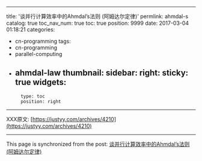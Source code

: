 
---
title: '谈并行计算效率中的Ahmdal’s法则 (阿姆达尔定律)'
permlink: ahmdal-s
catalog: true
toc_nav_num: true
toc: true
position: 9999
date: 2017-03-04 01:18:21
categories:
- cn-programming
tags:
- cn-programming
- parallel-computing
- ahmdal-law
thumbnail: 
sidebar:
    right:
        sticky: true
widgets:
    -
        type: toc
        position: right
---


XXX原文: [https://justyy.com/archives/4210](https://justyy.com/archives/4210)

- - -

This page is synchronized from the post: [谈并行计算效率中的Ahmdal’s法则 (阿姆达尔定律)](https://steemit.com/@justyy/ahmdal-s)
